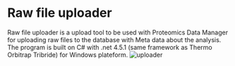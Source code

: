 # Raw file uploader
Raw file uploader is a upload tool to be used with Proteomics Data Manager for uploading raw files to the database with Meta data about the analysis. The program is built on C# with .net 4.5.1 (same framework as Thermo Orbitrap Tribride) for Windows plateform.
![uploader](https://user-images.githubusercontent.com/77813931/153934917-c7336713-dcbc-4d8f-b7f7-72cc57faec96.PNG)
